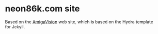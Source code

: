 # neon86k.com site

Based on the [AmigaVision](https://amiga.vision) web site, which is based on the Hydra template for Jekyll.
